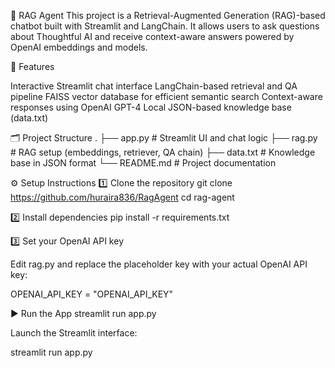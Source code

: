 🧠 RAG Agent 
This project is a Retrieval-Augmented Generation (RAG)-based chatbot built with Streamlit and LangChain.
It allows users to ask questions about Thoughtful AI and receive context-aware answers powered by OpenAI embeddings and models.

🚀 Features

Interactive Streamlit chat interface
LangChain-based retrieval and QA pipeline
FAISS vector database for efficient semantic search
Context-aware responses using OpenAI GPT-4
Local JSON-based knowledge base (data.txt)

🗂️ Project Structure
.
├── app.py          # Streamlit UI and chat logic
├── rag.py          # RAG setup (embeddings, retriever, QA chain)
├── data.txt        # Knowledge base in JSON format
└── README.md       # Project documentation

⚙️ Setup Instructions
1️⃣ Clone the repository
git clone https://github.com/huraira836/RagAgent
cd rag-agent

2️⃣ Install dependencies
pip install -r requirements.txt

3️⃣ Set your OpenAI API key

Edit rag.py and replace the placeholder key with your actual OpenAI API key:

OPENAI_API_KEY = "OPENAI_API_KEY"

▶️ Run the App
streamlit run app.py

Launch the Streamlit interface:

streamlit run app.py
